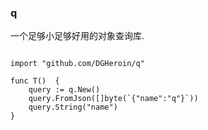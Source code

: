 ### q

一个足够小足够好用的对象查询库.

```golang

import "github.com/DGHeroin/q"

func T()  {
    query := q.New()
    query.FromJson([]byte(`{"name":"q"}`))
    query.String("name")
}

```
